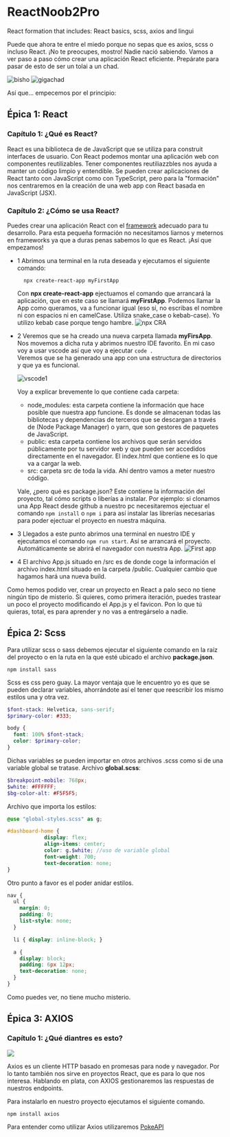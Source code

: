 # ReactNoob2Pro
React formation that includes: React basics, scss, axios and lingui

Puede que ahora te entre el miedo porque no sepas que es axios, scss o incluso React. ¡No te preocupes, mostro! Nadie nació sabiendo. Vamos a ver paso a paso cómo crear una aplicación React eficiente. Prepárate para pasar de esto de ser un tolai a un chad.

![bisho](./images/bisho.png) ![gigachad](./images/gigachad.jpg)

Así que... empecemos por el principio:

## Épica 1: React

### Capítulo 1: ¿Qué es React?

React es una biblioteca de de JavaScript que se utiliza para construit interfaces de usuario. Con React podemos montar una aplicación web con componentes reutilizables. Tener componentes reutiliazzbles nos ayuda a manter un código limpio y entendible. Se pueden crear aplicaciones de React tanto con JavaScript como con TypeScript, pero para la "formación" nos centraremos en la creación de una web app con React basada en JavaScript (JSX).

### Capítulo 2: ¿Cómo se usa React?

Puedes crear una aplicación React con el [framework](https://es.react.dev/learn/start-a-new-react-project) adecuado para tu desarrollo. Para esta pequeña formación no necesitamos liarnos y meternos en frameworks ya que a duras penas sabemos lo que es React. ¡Así que empezamos!

- 1 Abrimos una terminal en la ruta deseada y ejecutamos el siguiente comando:
  ```
    npx create-react-app myFirstApp
  ```
  Con **npx create-react-app** ejectuamos el comando que arrancará la aplicación, que en este caso se llamará **myFirstApp**. Podemos llamar la App como queramos, va a funcionar igual (eso sí, no escribas el nombre ni con espacios ni en camelCase. Utiliza snake_case o kebab-case). Yo utilizo kebab case porque tengo hambre.
  ![npx CRA](./images/npxcra.png)
- 2 Veremos que se ha creado una nueva carpeta llamada **myFirsApp**. Nos movemos a dicha ruta y abrimos nuestro IDE favorito. En mi caso voy a usar vscode así que voy a ejecutar
  `code .`  
  Veremos que se ha generado una app con una estructura de directorios y que ya es funcional.

  ![vscode1](./images/vscode.png)

  Voy a explicar brevemente lo que contiene cada carpeta:
    * node_modules: esta carpeta contiene la información que hace posible que nuestra app funcione. Es donde se almacenan todas las bibliotecas y dependencias de terceros que se descargan a través de (Node Package Manager) o yarn, que son gestores de paquetes de JavaScript.
    * public: esta carpeta contiene los archivos que serán servidos públicamente por tu servidor web y que pueden ser accedidos directamente en el navegador. El index.html que contiene es lo que va a cargar la web.
    * src: carpeta src de toda la vida. Ahí dentro vamos a meter nuestro código.

  Vale, ¿pero qué es package.json? Este contiene la información del proyecto, tal cómo scripts o liberías a instalar. Por ejemplo: si clonamos una App React desde github a nuestro pc necesitaremos ejectuar el comando `npm install` o `npm i` para así instalar las librerías necesarias para poder ejectuar el proyecto en nuestra máquina.

- 3 Llegados a este punto abrimos una terminal en nuestro IDE y ejecutamos el comando `npm run start`. Así se arrancará el proyecto. Automáticamente se abrirá el navegador con nuestra App.
![First app](./images/firstApp.png)

- 4 El archivo App.js situado en /src es de donde coge la información el archivo index.html situado en la carpeta /public. Cualquier cambio que hagamos hará una nueva build.

Como hemos podido ver, crear un proyecto en React a palo seco no tiene ningún tipo de misterio. Si quieres, como primera iteración, puedes trastear un poco el proyecto modificando el App.js y el favicon. Pon lo que tú quieras, total, es para aprender y no vas a entregárselo a nadie.

## Épica 2: Scss

Para utilizar scss o sass debemos ejecutar el siguiente comando en la raíz del proyecto o en la ruta en la que esté ubicado el archivo **package.json**.
```
npm install sass
```
Scss es css pero guay. La mayor ventaja que le encuentro yo es que se pueden declarar variables, ahorrándote así el tener que reescribir los mismo estilos una y otra vez. 

``` scss
$font-stack: Helvetica, sans-serif;
$primary-color: #333;

body {
  font: 100% $font-stack;
  color: $primary-color;
}
```
Dichas variables se pueden importar en otros archivos .scss como si de una variable global se tratase.
Archivo **global.scss**:
```scss
$breakpoint-mobile: 768px;
$white: #FFFFFF;
$bg-color-alt: #F5F5F5;

```
Archivo que importa los estilos:
```scss
@use "global-styles.scss" as g;

#dashboard-home {
            display: flex;
            align-items: center;
            color: g.$white; //uso de variable global
            font-weight: 700;
            text-decoration: none;
}

```

 Otro punto a favor es el poder anidar estilos.



```scss
nav {
  ul {
    margin: 0;
    padding: 0;
    list-style: none;
  }

  li { display: inline-block; }

  a {
    display: block;
    padding: 6px 12px;
    text-decoration: none;
  }
}
```

Como puedes ver, no tiene mucho misterio.

## Épica 3: AXIOS

### Capítulo 1: ¿Qué diantres es esto?
![](./images/krusty-the-clown-what-the-hell.gif)

Axios es un cliente HTTP basado en promesas para node y navegador. Por lo tanto también nos sirve en proyectos React, que es para lo que nos interesa. Hablando en plata, con AXIOS gestionaremos las respuestas de nuestros endpoints. 


Para instalarlo en nuestro proyecto ejecutamos el siguiente comando.

```
npm install axios
```

Para entender como utilizar Axios utilizaremos [PokeAPI](https://pokeapi.co/)